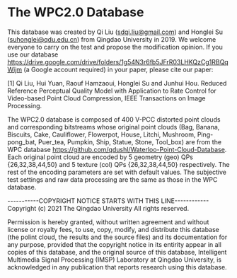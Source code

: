 # The WPC2.0 Database
This database was created by Qi Liu (sdqi.liu@gmail.com) and Honglei Su (suhonglei@qdu.edu.cn) from Qingdao University in 2019. We welcome everyone to carry on the test and propose the modification opinion. If you use our database https://drive.google.com/drive/folders/1g54N3r6fb5JFrR03LHKQzCg1RBQqWijm (a Google account required) in your paper, please cite our paper: 

[1] Qi Liu, Hui Yuan, Raouf Hamzaoui, Honglei Su and Junhui Hou. Reduced Reference Perceptual Quality Model with Application to Rate Control for Video-based Point Cloud Compression, IEEE Transactions on Image Processing.

The WPC2.0 database is composed of 400 V-PCC distorted point clouds and corresponding bitstreams whose original point clouds (Bag, Banana, Biscuits, Cake, Cauliflower, Flowerpot, House, Litchi, Mushroom, Ping-pong_bat, Puer_tea, Pumpkin, Ship, Statue, Stone, Tool_box) are from the WPC database https://github.com/qdushl/Waterloo-Point-Cloud-Database. Each original point cloud are encoded by 5 geometry (geo) QPs {26,32,38,44,50} and 5 texture (col) QPs {26,32,38,44,50} respectively. The rest of the encoding parameters are set with default values. The subjective test settings and raw data processing are the same as those in the WPC database.
 
-----------COPYRIGHT NOTICE STARTS WITH THIS LINE------------ Copyright (c) 2021 The Qingdao University All rights reserved.

Permission is hereby granted, without written agreement and without license or royalty fees, to use, copy, modify, and distribute this database (the polint cloud, the results and the source files) and its documentation for any purpose, provided that the copyright notice in its entirity appear in all copies of this database, and the original source of this database, Intelligent Multimedia Signal Processing (IMSP) Laboratory at Qingdao University, is acknowledged in any publication that reports research using this database.
